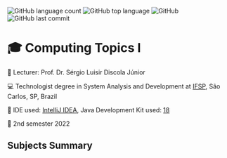 ![GitHub language count](https://img.shields.io/github/languages/count/jmmarao/ws-computing-topics-I)
![GitHub top language](https://img.shields.io/github/languages/top/jmmarao/ws-computing-topics-I)
![GitHub](https://img.shields.io/github/license/jmmarao/ws-computing-topics-I)
![GitHub last commit](https://img.shields.io/github/last-commit/jmmarao/ws-computing-topics-I)

# :mortar_board: Computing Topics I

:triangular_flag_on_post: Lecturer: Prof. Dr. Sérgio Luisir Discola Júnior

:computer: Technologist degree in System Analysis and Development at [IFSP](https://www.ifsp.edu.br/), São Carlos, SP, Brazil

:ticket: IDE used: [IntelliJ IDEA](https://www.jetbrains.com/pt-br/idea/), Java Development Kit used: [18](https://www.oracle.com/java/technologies/downloads/)

:calendar: 2nd semester 2022

## Subjects Summary
